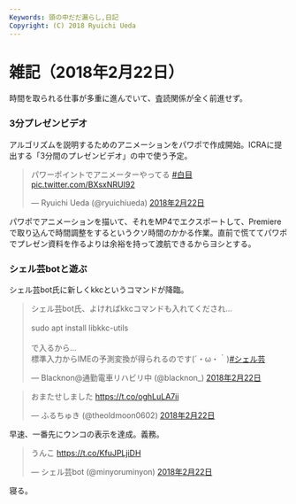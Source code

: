 ```yaml
---
Keywords: 頭の中だだ漏らし,日記
Copyright: (C) 2018 Ryuichi Ueda
---
```


# 雑記（2018年2月22日）

時間を取られる仕事が多重に進んでいて、査読関係が全く前進せず。

### 3分プレゼンビデオ

アルゴリズムを説明するためのアニメーションをパワポで作成開始。ICRAに提出する「3分間のプレゼンビデオ」の中で使う予定。

<blockquote class="twitter-tweet" data-lang="ja"><p lang="ja" dir="ltr">パワーポイントでアニメーターやってる <a href="https://twitter.com/hashtag/%E7%99%BD%E7%9B%AE?src=hash&amp;ref_src=twsrc%5Etfw">#白目</a> <a href="https://t.co/BXsxNRUI92">pic.twitter.com/BXsxNRUI92</a></p>&mdash; Ryuichi Ueda (@ryuichiueda) <a href="https://twitter.com/ryuichiueda/status/966593222746169345?ref_src=twsrc%5Etfw">2018年2月22日</a></blockquote>
<script async src="https://platform.twitter.com/widgets.js" charset="utf-8"></script>

パワポでアニメーションを描いて、それをMP4でエクスポートして、Premiereで取り込んで時間調整をするというクソ時間のかかる作業。直前で慌ててパワポでプレゼン資料を作るよりは余裕を持って渡航できるからヨシとする。

### シェル芸botと遊ぶ

シェル芸bot氏に新しくkkcというコマンドが降臨。

<blockquote class="twitter-tweet" data-lang="ja"><p lang="ja" dir="ltr">シェル芸bot氏、よければkkcコマンドも入れてくだされ…<br><br>sudo apt install libkkc-utils<br><br>で入るから…<br>標準入力からIMEの予測変換が得られるのです(´・ω・｀)<a href="https://twitter.com/hashtag/%E3%82%B7%E3%82%A7%E3%83%AB%E8%8A%B8?src=hash&amp;ref_src=twsrc%5Etfw">#シェル芸</a></p>&mdash; Blacknon@通勤電車リハビリ中 (@blacknon_) <a href="https://twitter.com/blacknon_/status/966541752562737152?ref_src=twsrc%5Etfw">2018年2月22日</a></blockquote>
<script async src="https://platform.twitter.com/widgets.js" charset="utf-8"></script>


<blockquote class="twitter-tweet" data-lang="ja"><p lang="ja" dir="ltr">おまたせしました <a href="https://t.co/oghLuLA7ii">https://t.co/oghLuLA7ii</a></p>&mdash; ふるちゅき (@theoldmoon0602) <a href="https://twitter.com/theoldmoon0602/status/966549485726789632?ref_src=twsrc%5Etfw">2018年2月22日</a></blockquote>
<script async src="https://platform.twitter.com/widgets.js" charset="utf-8"></script>


早速、一番先にウンコの表示を達成。義務。

<blockquote class="twitter-tweet" data-lang="ja"><p lang="ja" dir="ltr">うんこ <a href="https://t.co/KfuJPLjiDH">https://t.co/KfuJPLjiDH</a></p>&mdash; シェル芸bot (@minyoruminyon) <a href="https://twitter.com/minyoruminyon/status/966553533142024197?ref_src=twsrc%5Etfw">2018年2月22日</a></blockquote>
<script async src="https://platform.twitter.com/widgets.js" charset="utf-8"></script>


寝る。
